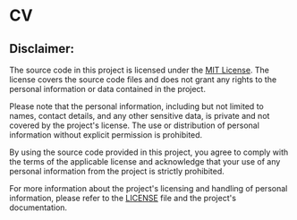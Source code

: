 # CV


## **Disclaimer:**

The source code in this project is licensed under the [MIT License](https://opensource.org/licenses/MIT). The license covers the source code files and does not grant any rights to the personal information or data contained in the project.

Please note that the personal information, including but not limited to names, contact details, and any other sensitive data, is private and not covered by the project's license. The use or distribution of personal information without explicit permission is prohibited.

By using the source code provided in this project, you agree to comply with the terms of the applicable license and acknowledge that your use of any personal information from the project is strictly prohibited.

For more information about the project's licensing and handling of personal information, please refer to the [LICENSE](./LICENSE) file and the project's documentation.

